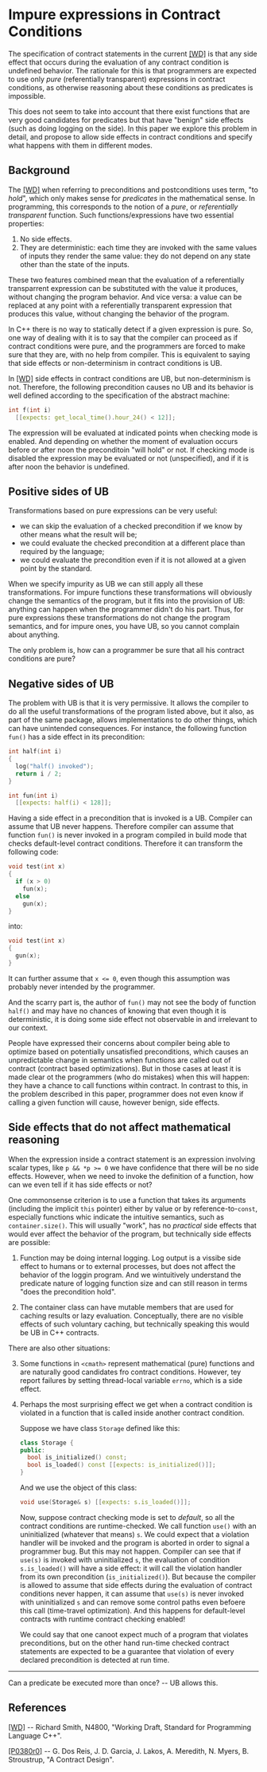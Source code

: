 Impure expressions in Contract Conditions
=========================================

The specification of contract statements in the current [[WD]][1] is that any side effect that occurs during the evaluation of
any contract condition is undefined behavior. The rationale for this is that programmers are expected to use only *pure* 
(referentially transparent) expressions in contract conditions, as otherwise reasoning about these conditions as predicates is 
impossible. 

This does not seem to take into account that there exist functions that are very good candidates for predicates but that have
"benign" side effects (such as doing logging on the side). In this paper we explore this problem in detail, and propose to allow 
side effects in contract conditions and specify what happens with them in different modes.  


Background
----------

The [[WD]][1] when referring to preconditions and postconditions uses term, "to *hold*", which only makes sense for *predicates*
in the mathematical sense. In programming, this corresponds to the notion of a *pure*, or *referentially transparent* function. Such functions/expressions have two essential properties:

1. No side effects.
2. They are deterministic: each time they are invoked with the same values of inputs they render the same value: they do not depend on any state other than the state of the inputs.

These two features combined mean that the evaluation of a referentially transparrent expression can be substituted with the value it produces, without changing the program behavior. And vice versa: a value can be replaced at any point with a referentially transparent expression that produces this value, without changing the behavior of the program.

In C++ there is no way to statically detect if a given expression is pure. So, one way of dealing with it is to say that the 
compiler can proceed as if contract conditions were pure, and the programmers are forced to make sure that they are, with no help
from compiler. This is equivalent to saying that side effects or non-determinism in contract conditions is UB.

In [[WD]][1] side effects in contract conditions are UB, but non-determinism is not. Therefore, the following precondition causes no UB and its behavior is well defined according to the specification of the abstract machine:

```c++
int f(int i)
  [[expects: get_local_time().hour_24() < 12]];
```

The expression will be evaluated at indicated points when checking mode is enabled. And depending on whether the moment of evaluation occurs before or after noon the preconditoin "will hold" or not. If checking mode is disabled the expression 
may be evaluated or not (unspecified), and if it is after noon the behavior is undefined.


Positive sides of UB
--------------------

Transformations based on pure expressions can be very useful: 

* we can skip the evaluation of a checked precondition if we know by other means what the result will be;
* we could evaluate the checked precondition at a different place than required by the language;
* we could evaluate the precondition even if it is not allowed at a given point by the standard.

When we specify impurity as UB we can still apply all these transformations. For impure functions these transformations will obviously change the semantics of the program, but it fits into the provision of UB: anything can happen when the programmer didn't do his part. Thus, for pure expressions these transformations do not change the program semantics, and for impure ones, you have UB, so you cannot complain about anything.

The only problem is, how can a programmer be sure that all his contract conditions are pure?


Negative sides of UB
--------------------

The problem with UB is that it is very permissive. It allows the compiler to do all the useful transformations of the program listed above, but it also, as part of the same package, allows implementations to do other things, which can have unintended consequences. For instance, the following function `fun()` has a side effect in its precondition:

```c++
int half(int i)
{
  log("half() invoked");
  return i / 2;
}

int fun(int i)
  [[expects: half(i) < 128]];
```

Having a side effect in a precondition that is invoked is a UB. Compiler can assume that UB never happens. Therefore compiler can assume that function `fun()` is never invoked in a program compiled in build mode that checks default-level contract conditions. Therefore it can transform the following code:

```c++
void test(int x)
{
  if (x > 0)
    fun(x);
  else
    gun(x);
}
```

into:


```c++
void test(int x)
{
  gun(x);
}
```

It can further assume that `x <= 0`, even though this assumption was probably never intended by the programmer. 

And the scarry part is, the author of `fun()` may not see the body of function `half()` and may have no chances of knowing that
even though it is deterministic, it is doing some side effect not observable in and irrelevant to our context.

People have expressed their concerns about compiler being able to optimize based on potentially unsatisfied preconditions, which
causes an unpredictable change in semantics when functions are called out of contract (contract based optimizations). But in those cases at least it is made clear ot the programmers (who do mistakes) when this will happen: they have a chance to call functions within contract. In contrast to this, in the problem described in this paper, programmer does not even know if calling a given function will cause, however benign, side effects.


Side effects that do not affect mathematical reasoning
------------------------------------------------------

When the expression inside a contract statement is an expression involving scalar types, like `p && *p >= 0` we have confidence
that there will be no side effects. However, when we need to invoke the definition of a function, how can we even tell if it has side
effects or not?

One commonsense criterion is to use a function that takes its arguments (including the implicit `this` pointer) either by value or by
reference-to-`const`, especially functions whic indicate the intuitive semantics, such as `container.size()`. This will usually "work",
has no *practical* side effects that would ever affect the behavior of the program, but technically side effects are possible:

1. Function may be doing internal logging. Log output is a vissibe side effect to humans or to external processes, but does not affect
   the behavior of the loggin program. And we wintuitively understand the predicate nature of logging function size and can still reason
   in terms "does the precondition hold".
   
2. The container class can have mutable members that are used for caching results or lazy evaluation. Conceptually, there are no visible
   effects of such voluntary caching, but technically speaking this would be UB in C++ contracts.
   
There are also other situations:

3. Some functions in `<cmath>` represent mathematical (pure) functions and are naturally good candidates fro contract conditions.
   However, tey report failures by setting thread-local variable `errno`, which is a side effect.

4. Perhaps the most surprising effect we get when a contract condition is violated in a function that is called inside another
   contract condition.
   
   Suppose we have class `Storage` defined like this:
   
   ```c++
   class Storage {
   public:
     bool is_initialized() const;
     bool is_loaded() const [[expects: is_initialized()]];
   }
   ```

   And we use the object of this class:
   
   ```c++
   void use(Storage& s) [[expects: s.is_loaded()]];
   ```

   Now, suppose contract checking mode is set to *default*, so all the contract conditions are runtime-checked. We call function `use()`
   with an uninitialized (whatever that means) `s`. We could expect that a violation handler will be invoked and the program is aborted
   in order to signal a programmer bug. But this may not happen. Compiler can see that if `use(s)` is invoked with uninitialized `s`, 
   the evaluation of condition `s.is_loaded()` will have a side effect: it will call the violation handler from its own precondition
   (`is_initialized()`). But because the compiler is allowed to assume that side effects during the evaluation of contract conditions
   never happen, it can assume that `use(s)` is never invoked with uninitialized `s` and can remove some control paths even befoere this
   call (time-travel optimization). And this happens for default-level contracts with runtime contract checking enabled! 
   
   We could say that one canoot expect much of a program that violates preconditions, but on the other hand run-time checked contract
   statements are expected to be a guarantee that violation of every declared precondition is detected at run time.
   
------------------------------



Can a predicate be executed more than once? -- UB allows this.


References
----------

[1]: http://www.open-std.org/jtc1/sc22/wg21/docs/papers/2019/n4810.pdf
[[WD]](http://www.open-std.org/jtc1/sc22/wg21/docs/papers/2019/n4810.pdf) -- Richard Smith, N4800, "Working Draft, Standard for Programming Language C++".

[2]: http://www.open-std.org/jtc1/sc22/wg21/docs/papers/2016/p0380r0.pdf
[[P0380r0]](http://www.open-std.org/jtc1/sc22/wg21/docs/papers/2016/p0380r0.pdf) -- G. Dos Reis, J. D. Garcia, J. Lakos, A. Meredith, N. Myers, B. Stroustrup, "A Contract Design".
